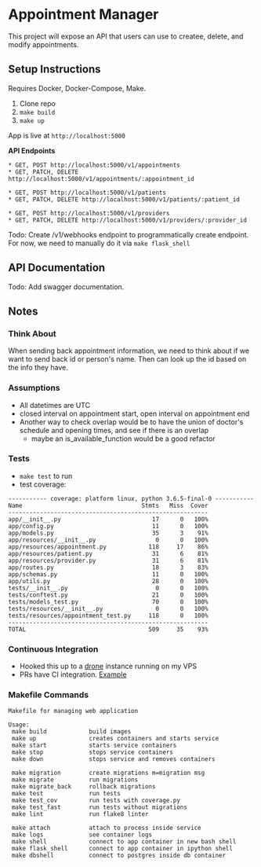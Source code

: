 # Appointment Manager

This project will expose an API that users can use to createe, delete, and modify appointments.

## Setup Instructions

Requires Docker, Docker-Compose, Make.

1. Clone repo
1. `make build`
1. `make up`

App is live at `http://localhost:5000`

**API Endpoints**

```console
* GET, POST http://localhost:5000/v1/appointments
* GET, PATCH, DELETE http://localhost:5000/v1/appointments/:appointment_id

* GET, POST http://localhost:5000/v1/patients
* GET, PATCH, DELETE http://localhost:5000/v1/patients/:patient_id

* GET, POST http://localhost:5000/v1/providers
* GET, PATCH, DELETE http://localhost:5000/v1/providers/:provider_id
```

Todo: Create /v1/webhooks endpoint to programmatically create endpoint. For now, we need to manually do it via `make flask_shell`

## API Documentation

Todo: Add swagger documentation.

## Notes

### Think About

When sending back appointment information, we need to think about if we want to send back id or person's name. Then can look up the id based on the info they have.

### Assumptions

* All datetimes are UTC
* closed interval on appointment start, open interval on appointment end
* Another way to check overlap would be to have the union of doctor's schedule and opening times, and see if there is an overlap
  * maybe an is_available_function would be a good refactor

### Tests

* `make test` to run
* test coverage:

```text
----------- coverage: platform linux, python 3.6.5-final-0 -----------
Name                                  Stmts   Miss  Cover
---------------------------------------------------------
app/__init__.py                          17      0   100%
app/config.py                            11      0   100%
app/models.py                            35      3    91%
app/resources/__init__.py                 0      0   100%
app/resources/appointment.py            118     17    86%
app/resources/patient.py                 31      6    81%
app/resources/provider.py                31      6    81%
app/routes.py                            18      3    83%
app/schemas.py                           11      0   100%
app/utils.py                             28      0   100%
tests/__init__.py                         0      0   100%
tests/conftest.py                        21      0   100%
tests/models_test.py                     70      0   100%
tests/resources/__init__.py               0      0   100%
tests/resources/appointment_test.py     118      0   100%
---------------------------------------------------------
TOTAL                                   509     35    93%
```

### Continuous Integration

* Hooked this up to a [drone](https://drone.io) instance running on my VPS
* PRs have CI integration. [Example](https://github.com/alysivji/appointment-manager/pull/1)

### Makefile Commands

```text
Makefile for managing web application

Usage:
 make build            build images
 make up               creates containers and starts service
 make start            starts service containers
 make stop             stops service containers
 make down             stops service and removes containers

 make migration        create migrations m=migration msg
 make migrate          run migrations
 make migrate_back     rollback migrations
 make test             run tests
 make test_cov         run tests with coverage.py
 make test_fast        run tests without migrations
 make lint             run flake8 linter

 make attach           attach to process inside service
 make logs             see container logs
 make shell            connect to app container in new bash shell
 make flask_shell      connect to app container in ipython shell
 make dbshell          connect to postgres inside db container
```
